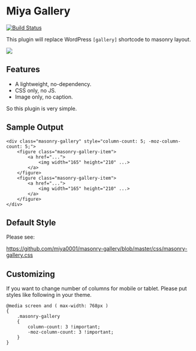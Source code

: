 # Miya Gallery

[![Build Status](https://travis-ci.org/miya0001/miya-gallery.svg?branch=master)](https://travis-ci.org/miya0001/miya-gallery)

This plugin will replace WordPress `[gallery]` shortcode to masonry layout.

![](https://www.evernote.com/l/ABUOZuavR05PbaoE2ICRvDS6LYbONZ8FVPgB/image.png)

## Features

* A lightweight, no-dependency.
* CSS only, no JS.
* Image only, no caption.

So this plugin is very simple.

## Sample Output

```
<div class="masonry-gallery" style="column-count: 5; -moz-column-count: 5;">
	<figure class="masonry-gallery-item">
		<a href="...">
			<img width="165" height="210" ...>
		</a>
	</figure>
	<figure class="masonry-gallery-item">
		<a href="...">
			<img width="165" height="210" ...>
		</a>
	</figure>
</div>
```

## Default Style

Please see:

https://github.com/miya0001/masonry-gallery/blob/master/css/masonry-gallery.css

## Customizing

If you want to change number of columns for mobile or tablet. Please put styles like following in your theme.

```
@media screen and ( max-width: 768px )
{
	.masonry-gallery
	{
		column-count: 3 !important;
		-moz-column-count: 3 !important;
	}
}
```
